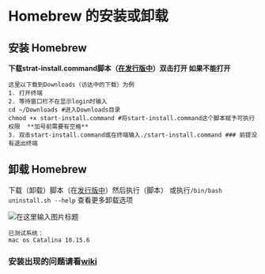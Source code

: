 # Homebrew 的安装或卸载

## 安装 Homebrew

 **下载strat-install.command脚本（[在发行版中](https://gitee.com/todungubulahe_bilibili/install-brew/releases)）双击打开
如果不能打开** 

```
这里以下载到Downloads（访达中的下载）为例
1. 打开终端
2. 等待窗口栏不在显示login时输入
cd ~/Downloads #进入Downloads目录
chmod +x start-install.command #将start-install.command这个脚本赋予可执行权限  **加号前需要有空格** 
3. 双击start-install.command或在终端输入./start-install.command ### 前提没有退出终端
```

## 卸载 Homebrew

下载（卸载）脚本（在[发行版中](https://gitee.com/todungubulahe_bilibili/install-brew/releases)）然后执行（脚本）
 或执行`/bin/bash uninstall.sh --help` 查看更多卸载选项

![](https://gitee.com/todungubulahe_bilibili/install-brew/widgets/widget_card.svg?colors=ffffff,1e252b,323d47,455059,d7deea,99a0ae "在这里输入图片标题")
```
已测试系统：
mac os Catalina 10.15.6
```
###  **安装出现的问题请看[wiki](https://gitee.com/todungubulahe_bilibili/install-brew/wikis)** 
